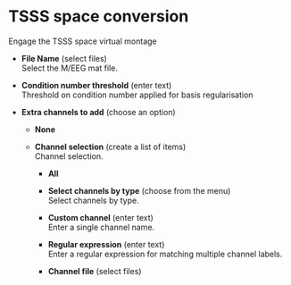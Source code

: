 # TSSS space conversion  
Engage the TSSS space virtual montage  

* **File Name** (select files)  
Select the M/EEG mat file.  

* **Condition number threshold** (enter text)  
Threshold on condition number applied for basis regularisation  

* **Extra channels to add** (choose an option)  
  

    * **None**   
      

    * **Channel selection** (create a list of items)  
    Channel selection.  

        * **All**   
          

        * **Select channels by type** (choose from the menu)  
        Select channels by type.  

        * **Custom channel** (enter text)  
        Enter a single channel name.  

        * **Regular expression** (enter text)  
        Enter a regular expression for matching multiple channel labels.  

        * **Channel file** (select files)  
          
